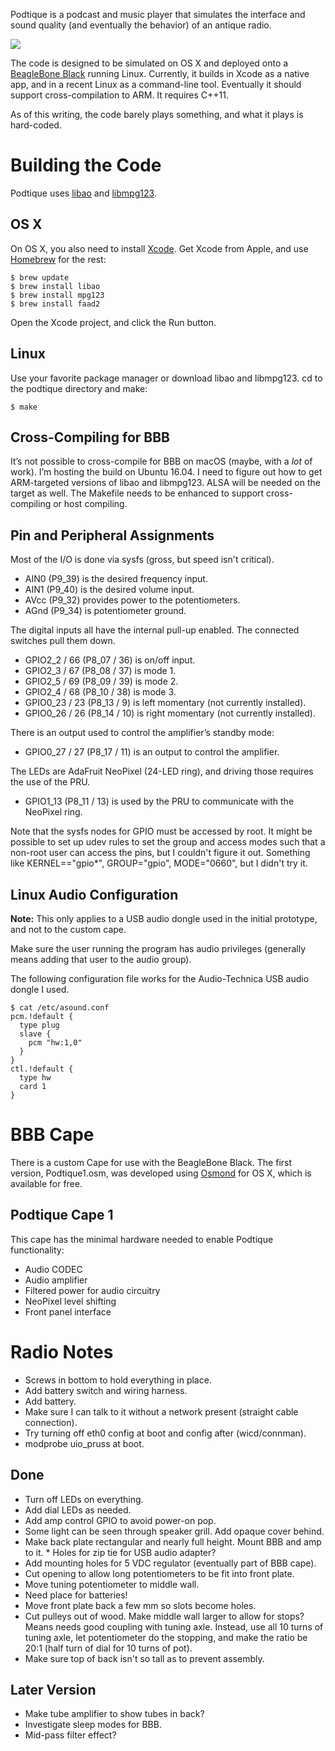 
Podtique is a podcast and music player that simulates the interface and sound quality (and eventually the behavior) of an antique radio.

<img src="https://farm8.staticflickr.com/7513/16266541492_0c1e3a7c20_n.jpg" style="display: block; margin-left: auto; margin-right: auto;"/>

The code is designed to be simulated on OS X and deployed onto a [BeagleBone Black](http://beagleboard.org/black) running Linux. Currently, it builds in Xcode as a native app, and in a recent Linux as a command-line tool. Eventually it should support cross-compilation to ARM. It requires C++11.

As of this writing, the code barely plays something, and what it plays is hard-coded.

# Building the Code

Podtique uses [libao](https://www.xiph.org/ao/) and [libmpg123](http://www.mpg123.de).

## OS X

On OS X, you also need to install [Xcode](https://developer.apple.com/xcode/). Get Xcode from Apple, and use [Homebrew](http://brew.sh) for the rest:

	$ brew update
	$ brew install libao
	$ brew install mpg123
	$ brew install faad2

Open the Xcode project, and click the Run button.

## Linux

Use your favorite package manager or download libao and libmpg123. cd to the podtique directory and make:

	$ make

## Cross-Compiling for BBB

It’s not possible to cross-compile for BBB on macOS (maybe, with a *lot* of work). I’m hosting the build on Ubuntu 16.04. I need to figure out how to get ARM-targeted versions of libao and libmpg123. ALSA will be needed on the target as well. The Makefile needs to be enhanced to support cross-compiling or host compiling.

## Pin and Peripheral Assignments

Most of the I/O is done via sysfs (gross, but speed isn't critical).

* AIN0 (P9_39) is the desired frequency input.
* AIN1 (P9_40) is the desired volume input.
* AVcc (P9_32) provides power to the potentiometers.
* AGnd (P9_34) is potentiometer ground.

The digital inputs all have the internal pull-up enabled. The connected switches pull them down.

* GPIO2\_2 / 66 (P8_07 / 36) is on/off input.
* GPIO2\_3 / 67 (P8_08 / 37) is mode 1.
* GPIO2\_5 / 69 (P8_09 / 39) is mode 2.
* GPIO2\_4 / 68 (P8_10 / 38) is mode 3.
* GPIO0\_23 / 23 (P8_13 / 9) is left momentary (not currently installed).
* GPIO0\_26 / 26 (P8_14 / 10) is right momentary (not currently installed).
 
There is an output used to control the amplifier’s standby mode:

* GPIO0\_27 / 27 (P8_17 / 11) is an output to control the amplifier.

The LEDs are AdaFruit NeoPixel (24-LED ring), and driving those requires the use of the PRU.

* GPIO1\_13 (P8_11 / 13) is used by the PRU to communicate with the NeoPixel ring.

Note that the sysfs nodes for GPIO must be accessed by root. It might be possible to set up udev rules to set the group and access modes such that a non-root user can access the pins, but I couldn't figure it out. Something like KERNEL=="gpio*", GROUP="gpio", MODE="0660", but I didn't try it.

## Linux Audio Configuration

**Note:** This only applies to a USB audio dongle used in the initial prototype, and not to the custom cape.

Make sure the user running the program has audio privileges (generally means adding that user to the audio group).

The following configuration file works for the Audio-Technica USB audio dongle I used.

	$ cat /etc/asound.conf 
	pcm.!default {
	  type plug
	  slave {
	    pcm "hw:1,0"
	  }
	}
	ctl.!default {
	  type hw
	  card 1
	}
	
# BBB Cape

There is a custom Cape for use with the BeagleBone Black. The first version, Podtique1.osm, was developed using [Osmond](http://osmondpcb.com) for OS X, which is available for free.

## Podtique Cape 1

This cape has the minimal hardware needed to enable Podtique functionality:

* Audio CODEC
* Audio amplifier
* Filtered power for audio circuitry
* NeoPixel level shifting
* Front panel interface

# Radio Notes

* Screws in bottom to hold everything in place.
* Add battery switch and wiring harness.
* Add battery.
* Make sure I can talk to it without a network present (straight cable connection).
* Try turning off eth0 config at boot and config after (wicd/connman).
* modprobe uio_pruss at boot.

## Done

* Turn off LEDs on everything.
* Add dial LEDs as needed.
* Add amp control GPIO to avoid power-on pop.
* Some light can be seen through speaker grill. Add opaque cover behind.
* Make back plate rectangular and nearly full height. Mount BBB and amp to it. * Holes for zip tie for USB audio adapter?
* Add mounting holes for 5 VDC regulator (eventually part of BBB cape).
* Cut opening to allow long potentiometers to be fit into front plate.
* Move tuning potentiometer to middle wall.
* Need place for batteries!
* Move front plate back a few mm so slots become holes.
* Cut pulleys out of wood. Make middle wall larger to allow for stops? Means needs good coupling with tuning axle. Instead, use all 10 turns of tuning axle, let potentiometer do the stopping, and make the ratio be 20:1 (half turn of dial for 10 turns of pot).
* Make sure top of back isn't so tall as to prevent assembly.


## Later Version

* Make tube amplifier to show tubes in back?
* Investigate sleep modes for BBB.
* Mid-pass filter effect?
